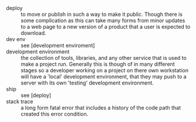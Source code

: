 <dl>

  <dt>deploy</dt>
    <dd>to move or publish in such a way to make it public. Though there is some complication as this can take many forms from minor updates to a web page to a new version of a product that a user is expected to download.
</dd>

  <dt>dev env</dt>
    <dd>see [development enviroment]</dd>

  <dt>development environment</dt>
    <dd>the collection of tools, libraries, and any other service that is used to make a project run. Generally this is though of in many different stages so a developer working on a project on there own workstation will have a 'local' development environment, that they may push to a server with its own 'testing' development environment.
</dd>

  <dt>ship</dt>
    <dd>see [deploy]</dd>

  <dt>stack trace</dt>
    <dd>a long form fatal error that includes a history of the code path that created this error condition.</dd>


</dl>
